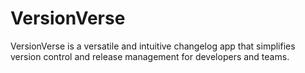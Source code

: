 # VersionVerse
VersionVerse is a versatile and intuitive changelog app that simplifies version control and release management for developers and teams.
